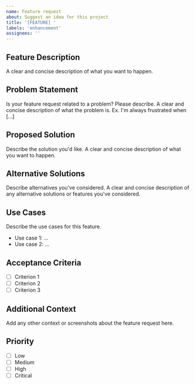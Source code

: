 ```yaml
---
name: Feature request
about: Suggest an idea for this project
title: '[FEATURE] '
labels: 'enhancement'
assignees: ''
---
```


## Feature Description
A clear and concise description of what you want to happen.

## Problem Statement
Is your feature request related to a problem? Please describe.
A clear and concise description of what the problem is. Ex. I'm always frustrated when [...]

## Proposed Solution
Describe the solution you'd like.
A clear and concise description of what you want to happen.

## Alternative Solutions  
Describe alternatives you've considered.
A clear and concise description of any alternative solutions or features you've considered.

## Use Cases
Describe the use cases for this feature.
- Use case 1: ...
- Use case 2: ...

## Acceptance Criteria
- [ ] Criterion 1
- [ ] Criterion 2
- [ ] Criterion 3

## Additional Context
Add any other context or screenshots about the feature request here.

## Priority
- [ ] Low
- [ ] Medium  
- [ ] High
- [ ] Critical